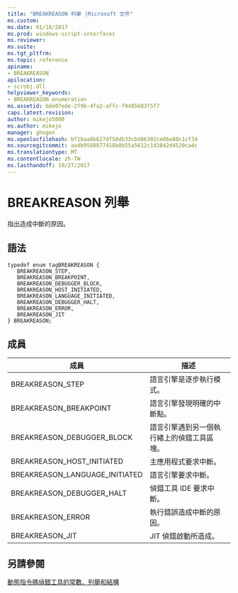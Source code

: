 ```yaml
---
title: "BREAKREASON 列舉 |Microsoft 文件"
ms.custom: 
ms.date: 01/18/2017
ms.prod: windows-script-interfaces
ms.reviewer: 
ms.suite: 
ms.tgt_pltfrm: 
ms.topic: reference
apiname:
- BREAKREASON
apilocation:
- scrobj.dll
helpviewer_keywords:
- BREAKREASON enumeration
ms.assetid: bde07ede-2f9b-4fa2-affc-f9405683f5f7
caps.latest.revision: 
author: mikejo5000
ms.author: mikejo
manager: ghogen
ms.openlocfilehash: bf1baa8b627df50db33cbd86302ce06e80c1cf34
ms.sourcegitcommit: aadb9588877418b8b55a5612c1d3842d4520ca4c
ms.translationtype: MT
ms.contentlocale: zh-TW
ms.lasthandoff: 10/27/2017
---
```

# <a name="breakreason-enumeration"></a>BREAKREASON 列舉
指出造成中斷的原因。  
  
## <a name="syntax"></a>語法  
  
```  
typedef enum tagBREAKREASON {  
   BREAKREASON_STEP,  
   BREAKREASON_BREAKPOINT,  
   BREAKREASON_DEBUGGER_BLOCK,  
   BREAKREASON_HOST_INITIATED,  
   BREAKREASON_LANGUAGE_INITIATED,  
   BREAKREASON_DEBUGGER_HALT,  
   BREAKREASON_ERROR,  
   BREAKREASON_JIT  
} BREAKREASON;  
```  
  
## <a name="members"></a>成員  
  
|成員|描述|  
|------------|-----------------|  
|BREAKREASON_STEP|語言引擎是逐步執行模式。|  
|BREAKREASON_BREAKPOINT|語言引擎發現明確的中斷點。|  
|BREAKREASON_DEBUGGER_BLOCK|語言引擎遇到另一個執行緒上的偵錯工具區塊。|  
|BREAKREASON_HOST_INITIATED|主應用程式要求中斷。|  
|BREAKREASON_LANGUAGE_INITIATED|語言引擎要求中斷。|  
|BREAKREASON_DEBUGGER_HALT|偵錯工具 IDE 要求中斷。|  
|BREAKREASON_ERROR|執行錯誤造成中斷的原因。|  
|BREAKREASON_JIT|JIT 偵錯啟動所造成。|  
  
## <a name="see-also"></a>另請參閱  
 [動態指令碼偵錯工具的常數、列舉和結構](../../winscript/reference/active-script-debugger-constants-enumerations-and-structures.md)